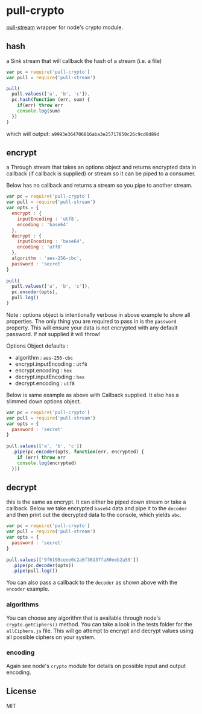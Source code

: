 # pull-crypto

[pull-stream](https://github.com/dominictarr/pull-stream)
wrapper for node's crypto module.

## hash

a Sink stream that will callback the hash of a stream (i.e. a file)

``` js
var pc = require('pull-crypto')
var pull = require('pull-stream')

pull(
  pull.values(['a', 'b', 'c']),
  pc.hash(function (err, sum) {
    if(err) throw err
    console.log(sum)
  })
)
```
which will output: `a9993e364706816aba3e25717850c26c9cd0d89d`

## encrypt

a Through stream that takes an options object and returns encrypted data in callback (if callback is supplied) or stream so it can be piped to a consumer.

Below has no callback and returns a stream so you pipe to another stream.

```js
var pc = require('pull-crypto')
var pull = require('pull-stream')
var opts = {
  encrypt : {
    inputEncoding : 'utf8',
    encoding : 'base64'
  },
  decrypt : {
    inputEncoding : 'base64',
    encoding : 'utf8'
  },
  algorithm : 'aes-256-cbc',
  password : 'secret'
}
   
pull(
  pull.values(['a', 'b', 'c']),
  pc.encoder(opts),
  pull.log()
)
```
Note : options object is intentionally verbose in above example to show all properties. The only thing you are required to pass in is the `password` property. This will ensure your data is not encrypted with any default password. If not supplied it will throw!

Options Object defaults :
* algorithm : `aes-256-cbc`
* encrypt.inputEncoding : `utf8`
* encrypt.encoding : `hex`
* decrypt.inputEncoding : `hex`
* decrypt.encoding : `utf8`

Below is same example as above with Callback supplied. It also has a slimmed down options object.

```js
var pc = require('pull-crypto')
var pull = require('pull-stream')
var opts = {
  password : 'secret'
}
   
pull.values(['a', 'b', 'c'])
  .pipe(pc.encoder(opts, function(err, encrypted) {
    if (err) throw err
    console.log(encrypted)
  }))
```

## decrypt

this is the same as encrypt. It can either be piped down stream or take a callback. Below we take encrypted `base64` data and pipe it to the `decoder` and then print out the decrypted data to the console, which yields `abc`.

```js
var pc = require('pull-crypto')
var pull = require('pull-stream')
var opts = {
  password : 'secret'
}
   
pull.values(['9f6199ceee0c2a6f36137fa80eeb2a59'])
  .pipe(pc.decoder(opts))
  .pipe(pull.log())
```

You can also pass a callback to the `decoder` as shown above with the `encoder` example.

### algorithms

You can choose any algorithm that is available through node's `crypto.getCiphers()` method. You can take a look in the tests folder for the `allCiphers.js` file. This will go attempt to encrypt and decrypt values using all possible ciphers on your system.

### encoding

Again see node's `crypto` module for details on possible input and output encoding.

## License

MIT
